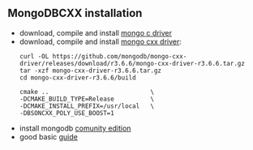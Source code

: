 ## MongoDBCXX installation
- download, compile and install [mongo c driver](https://github.com/mongodb/mongo-c-driver)
- download, compile and install [mongo cxx driver](http://mongocxx.org/mongocxx-v3/installation/linux/):
    ```
  curl -OL https://github.com/mongodb/mongo-cxx-driver/releases/download/r3.6.6/mongo-cxx-driver-r3.6.6.tar.gz
  tar -xzf mongo-cxx-driver-r3.6.6.tar.gz
  cd mongo-cxx-driver-r3.6.6/build
  
  cmake ..                            \
  -DCMAKE_BUILD_TYPE=Release          \
  -DCMAKE_INSTALL_PREFIX=/usr/local   \
  -DBSONCXX_POLY_USE_BOOST=1

  ```
- install mongodb [comunity edition](https://docs.mongodb.com/manual/tutorial/install-mongodb-on-ubuntu/) 
- good basic [guide](https://docs.mongodb.com/manual/tutorial/getting-started/)